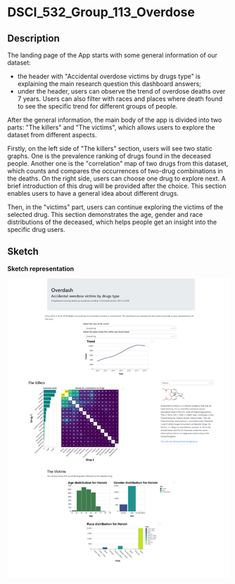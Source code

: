 # DSCI_532_Group_113_Overdose

## Description
The landing page of the App starts with some general information of our dataset: 
- the header with "Accidental overdose victims by drugs type" is explaining the main research question this dashboard answers;
- under the header, users can observe the trend of overdose deaths over 7 years. Users can also filter with races and places where death found to see the specific trend for different groups of people.

After the general information, the main body of the app is divided into two parts: "The killers" and "The victims", which allows users to explore the dataset from different aspects.

Firstly, on the left side of "The killers" section, users will see two static graphs. One is the prevalence ranking of drugs found in the deceased people. Another one is the "correlation" map of two drugs from this dataset, which counts and compares the occurrences of two-drug combinations in the deaths. On the right side, users can choose one drug to explore next. A brief introduction of this drug will be provided after the choice. This section enables users to have a general idea about different drugs.

Then, in the "victims" part, users can continue exploring the victims of the selected drug. This section demonstrates the age, gender and race distributions of the deceased, which helps people get an insight into the specific drug users.

## Sketch

**Sketch representation**

![](imgs/final_interface.png)

